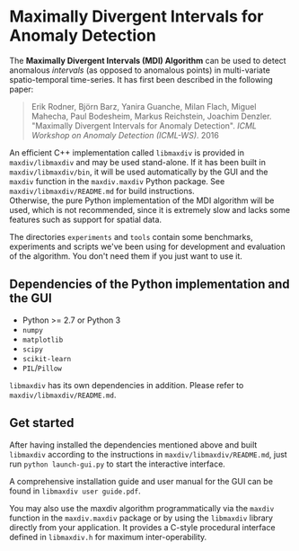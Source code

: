 Maximally Divergent Intervals for Anomaly Detection
===================================================

The **Maximally Divergent Intervals (MDI) Algorithm** can be used to detect anomalous *intervals* (as opposed to
anomalous points) in multi-variate spatio-temporal time-series. It has first been described in the following paper:

> Erik Rodner, Björn Barz, Yanira Guanche, Milan Flach, Miguel Mahecha, Paul Bodesheim, Markus Reichstein, Joachim Denzler.
> "Maximally Divergent Intervals for Anomaly Detection".
> *ICML Workshop on Anomaly Detection (ICML-WS)*. 2016

An efficient C++ implementation called `libmaxdiv` is provided in `maxdiv/libmaxdiv` and may be used stand-alone. If it has been
built in `maxdiv/libmaxdiv/bin`, it will be used automatically by the GUI and the `maxdiv` function in the `maxdiv.maxdiv` Python
package. See `maxdiv/libmaxdiv/README.md` for build instructions.  
Otherwise, the pure Python implementation of the MDI algorithm will be used, which is not recommended, since it is extremely slow
and lacks some features such as support for spatial data.

The directories `experiments` and `tools` contain some benchmarks, experiments and scripts we've been using for development and
evaluation of the algorithm. You don't need them if you just want to use it.


Dependencies of the Python implementation and the GUI
-----------------------------------------------------

- Python >= 2.7 or Python 3
- `numpy`
- `matplotlib`
- `scipy`
- `scikit-learn`
- `PIL`/`Pillow`

`libmaxdiv` has its own dependencies in addition. Please refer to `maxdiv/libmaxdiv/README.md`.


Get started
-----------

After having installed the dependencies mentioned above and built `libmaxdiv` according to the instructions in `maxdiv/libmaxdiv/README.md`,
just run `python launch-gui.py` to start the interactive interface.

A comprehensive installation guide and user manual for the GUI can be found in `libmaxdiv user guide.pdf`.

You may also use the maxdiv algorithm programmatically via the `maxdiv` function in the `maxdiv.maxdiv` package or by using the `libmaxdiv`
library directly from your application. It provides a C-style procedural interface defined in `libmaxdiv.h` for maximum inter-operability.